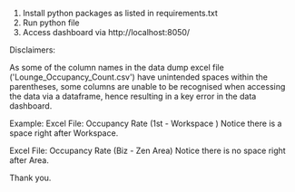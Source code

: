 1) Install python packages as listed in requirements.txt 
2) Run python file 
3) Access dashboard via http://localhost:8050/

Disclaimers: 

As some of the column names in the data dump excel file ('Lounge_Occupancy_Count.csv') have unintended spaces within the parentheses, some columns are unable 
to be recognised when accessing the data via a dataframe, hence resulting in a key error in the data dashboard. 

Example: 
Excel File: Occupancy Rate (1st - Workspace )
Notice there is a space right after Workspace.

Excel File: Occupancy Rate (Biz - Zen Area)
Notice there is no space right after Area.

Thank you. 


